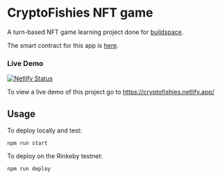 # CryptoFishies NFT game

A turn-based NFT game learning project done for [buildspace](https://buildspace.so/).

The smart contract for this app is [here](https://github.com/jester7/crypto-fishies).

### Live Demo
[![Netlify Status](https://api.netlify.com/api/v1/badges/8c518c31-1cb6-4f65-b0cc-b99039467cf5/deploy-status)](https://app.netlify.com/sites/cryptofishies/deploys)

To view a live demo of this project go to https://cryptofishies.netlify.app/

## Usage

To deploy locally and test:

```shell
npm run start
```

To deploy on the Rinkeby testnet:
```shell
npm run deploy
```